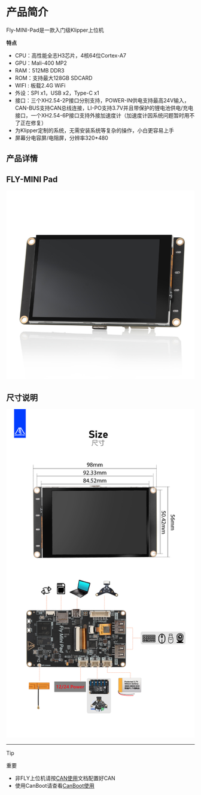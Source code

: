 # 产品简介

Fly-MINI-Pad是一款入门级Klipper上位机

**特点**

* CPU：高性能全志H3芯片，4核64位Cortex-A7
* GPU：Mali-400 MP2
* RAM：512MB DDR3
* ROM：支持最大128GB SDCARD
* WIFI :  板载2.4G WiFi
* 外设：SPI x1，USB x2，Type-C x1
* 接口：三个XH2.54-2P接口分别支持，POWER-IN供电支持最高24V输入，CAN-BUS支持CAN总线连接，LI-PO支持3.7V并且带保护的锂电池供电/充电接口，一个XH2.54-6P接口支持外接加速度计（加速度计因系统问题暂时用不了正在修复）
* 为Klipper定制的系统，无需安装系统等复杂的操作，小白更容易上手
* 屏幕分电容屏/电阻屏，分辨率320*480

## 产品详情



## FLY-MINI Pad

![pi接口图jpg](../../images/boards/fly_mini_pad/pad.jpg)

## 尺寸说明

![pi接口图jpg](../../images/boards/fly_mini_pad/3.jpg)

----

> [!TIP]
> 重要

* 非FLY上位机请按[CAN使用](/advanced/can_rpi.md)文档配置好CAN
* 使用CanBoot请查看[CanBoot使用](/advanced/canboot.md)

